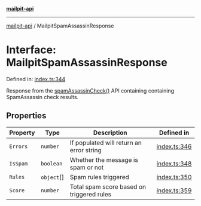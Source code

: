 [**mailpit-api**](../README.md)

***

[mailpit-api](../README.md) / MailpitSpamAssassinResponse

# Interface: MailpitSpamAssassinResponse

Defined in: [index.ts:344](https://github.com/mpspahr/mailpit-api/blob/861dbfe89d38290995a3d1499878fc8416408e21/src/index.ts#L344)

Response from the [spamAssassinCheck()](../classes/MailpitClient.md#spamassassincheck) API containing containing SpamAssassin check results.

## Properties

| Property | Type | Description | Defined in |
| ------ | ------ | ------ | ------ |
| <a id="errors"></a> `Errors` | `number` | If populated will return an error string | [index.ts:346](https://github.com/mpspahr/mailpit-api/blob/861dbfe89d38290995a3d1499878fc8416408e21/src/index.ts#L346) |
| <a id="isspam"></a> `IsSpam` | `boolean` | Whether the message is spam or not | [index.ts:348](https://github.com/mpspahr/mailpit-api/blob/861dbfe89d38290995a3d1499878fc8416408e21/src/index.ts#L348) |
| <a id="rules"></a> `Rules` | `object`[] | Spam rules triggered | [index.ts:350](https://github.com/mpspahr/mailpit-api/blob/861dbfe89d38290995a3d1499878fc8416408e21/src/index.ts#L350) |
| <a id="score"></a> `Score` | `number` | Total spam score based on triggered rules | [index.ts:359](https://github.com/mpspahr/mailpit-api/blob/861dbfe89d38290995a3d1499878fc8416408e21/src/index.ts#L359) |
